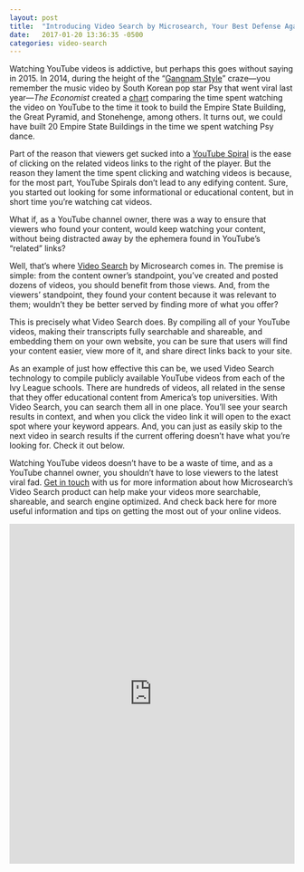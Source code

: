 ```yaml
---
layout: post
title:  "Introducing Video Search by Microsearch, Your Best Defense Against the YouTube Spiral"
date:   2017-01-20 13:36:35 -0500
categories: video-search
---
```

Watching YouTube videos is addictive, but perhaps this goes without saying in 2015. In 2014, during the height of the “<a href="https://www.youtube.com/watch?v=9bZkp7q19f0&amp;gl=GB&amp;hl=en-GB&amp;feature=kp">Gangnam Style</a>” craze—you remember the music video by South Korean pop star Psy that went viral last year—<i>The Economist </i>created a <a href="http://www.economist.com/blogs/graphicdetail/2014/06/daily-chart-1">chart</a> comparing the time spent watching the video on YouTube to the time it took to build the Empire State Building, the Great Pyramid, and Stonehenge, among others. It turns out, we could have built 20 Empire State Buildings in the time we spent watching Psy dance.

Part of the reason that viewers get sucked into a <a href="http://www.urbandictionary.com/define.php?term=Youtube+Spiral&amp;defid=7618617">YouTube Spiral</a> is the ease of clicking on the related videos links to the right of the player. But the reason they lament the time spent clicking and watching videos is because, for the most part, YouTube Spirals don’t lead to any edifying content. Sure, you started out looking for some informational or educational content, but in short time you’re watching cat videos.

What if, as a YouTube channel owner, there was a way to ensure that viewers who found your content, would keep watching your content, without being distracted away by the ephemera found in YouTube’s “related” links?

Well, that’s where <a href="https://www.microsearch.net/videosearch/">Video Search</a> by Microsearch comes in. The premise is simple: from the content owner’s standpoint, you’ve created and posted dozens of videos, you should benefit from those views. And, from the viewers’ standpoint, they found your content because it was relevant to them; wouldn’t they be better served by finding more of what you offer?

This is precisely what Video Search does. By compiling all of your YouTube videos, making their transcripts fully searchable and shareable, and embedding them on your own website, you can be sure that users will find your content easier, view more of it, and share direct links back to your site.

As an example of just how effective this can be, we used Video Search technology to compile publicly available YouTube videos from each of the Ivy League schools. There are hundreds of videos, all related in the sense that they offer educational content from America’s top universities. With Video Search, you can search them all in one place. You’ll see your search results in context, and when you click the video link it will open to the exact spot where your keyword appears. And, you can just as easily skip to the next video in search results if the current offering doesn’t have what you’re looking for. Check it out below.

Watching YouTube videos doesn’t have to be a waste of time, and as a YouTube channel owner, you shouldn’t have to lose viewers to the latest viral fad. <a href="https://www.microsearch.net/#contact-form-2">Get in touch</a> with us for more information about how Microsearch’s Video Search product can help make your videos more searchable, shareable, and search engine optimized. And check back here for more useful information and tips on getting the most out of your online videos.

<iframe style="overflow: hidden; height: 600px; width: 100%;" src="http://qa5.microsearch.net/IvyLeagueVideo/?q=science&amp;p=0" width="300" height="450" frameborder="0"></iframe>
